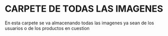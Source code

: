 # CARPETE DE TODAS LAS IMAGENES

En esta carpete se va almacenando todas las imagenes ya sean de los usuarios o de los productos
en cuestion
